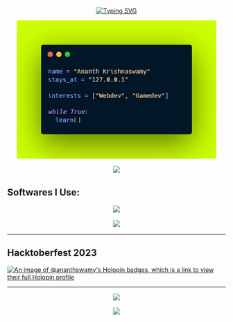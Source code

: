 <p align="center"><a href="https://git.io/typing-svg"><img src="https://readme-typing-svg.demolab.com?font=Chakra+Petch&weight=500&size=30&pause=1000&color=00B3D6&background=000000&center=true&vCenter=true&repeat=false&random=false&width=460&lines=Hi+there%2C+Ananth+here" alt="Typing SVG" /></a></p>

<p align="center">
  <img src="carbon2.png">
</p>

<p align="center">
<img src="https://github-readme-stats.vercel.app/api?username=ananth-swamy&show_icons=true&text_color=00b3d6&title_color=00b3d6&icon_color=00b3d6&bg_color=000000&border_color=00b3d6">
</p>

## Softwares I Use:

<p align="center">
<img src="https://skillicons.dev/icons?i=py,html,css,js,c,react,tailwind,git,qt,bash,powershell,mysql,linux,md,arduino,raspberrypi,netlify,neovim,vscode&perline=5">
</p>

<p align="center">
<img src="https://github-readme-stats.vercel.app/api/top-langs/?username=ananth-swamy&text_color=00b3d6&title_color=00b3d6&icon_color=00b3d6&bg_color=000000&border_color=00b3d6&layout=compact&langs_count=6">
</p>

---
## Hacktoberfest 2023
[![An image of @ananthswamy's Holopin badges, which is a link to view their full Holopin profile](https://holopin.me/ananthswamy)](https://holopin.io/@ananthswamy)

---

<p align="center">
  <img src="https://quotes-github-readme.vercel.app/api?theme=hackerman&border=true">
</p>

<p align="center">
  <img src="https://visitcount.itsvg.in/api?id=ANANTH-SWAMY&label=Profile%20Views&color=12&icon=2&pretty=false" />
</p>
